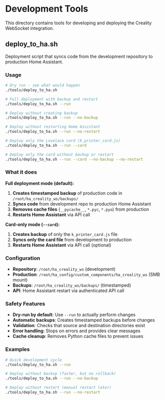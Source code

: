# Development Tools

This directory contains tools for developing and deploying the Creality WebSocket integration.

## deploy_to_ha.sh

Deployment script that syncs code from the development repository to production Home Assistant.

### Usage

```bash
# Dry run - see what would happen
./tools/deploy_to_ha.sh

# Full deployment with backup and restart
./tools/deploy_to_ha.sh --run

# Deploy without creating backup
./tools/deploy_to_ha.sh --run --no-backup

# Deploy without restarting Home Assistant
./tools/deploy_to_ha.sh --run --no-restart

# Deploy only the Lovelace card (k_printer_card.js)
./tools/deploy_to_ha.sh --run --card

# Deploy only the card without backup or restart
./tools/deploy_to_ha.sh --run --card --no-backup --no-restart
```

### What it does

**Full deployment mode (default):**
1. **Creates timestamped backup** of production code in `/root/ha_creality_ws/backups/`
2. **Syncs code** from development repo to production Home Assistant
3. **Removes cache files** (`__pycache__`, `*.pyc`, `*.pyo`) from production
4. **Restarts Home Assistant** via API call

**Card-only mode (`--card`):**
1. **Creates backup** of only the `k_printer_card.js` file
2. **Syncs only the card file** from development to production
3. **Restarts Home Assistant** via API call (optional)

### Configuration

- **Repository**: `/root/ha_creality_ws` (development)
- **Production**: `/root/ha_config/custom_components/ha_creality_ws` (SMB mount)
- **Backups**: `/root/ha_creality_ws/backups/` (timestamped)
- **API**: Home Assistant restart via authenticated API call

### Safety Features

- **Dry-run by default**: Use `--run` to actually perform changes
- **Automatic backups**: Creates timestamped backups before changes
- **Validation**: Checks that source and destination directories exist
- **Error handling**: Stops on errors and provides clear messages
- **Cache cleanup**: Removes Python cache files to prevent issues

### Examples

```bash
# Quick development cycle
./tools/deploy_to_ha.sh --run

# Deploy without backup (faster, but no rollback)
./tools/deploy_to_ha.sh --run --no-backup

# Deploy without restart (manual restart later)
./tools/deploy_to_ha.sh --run --no-restart
```
